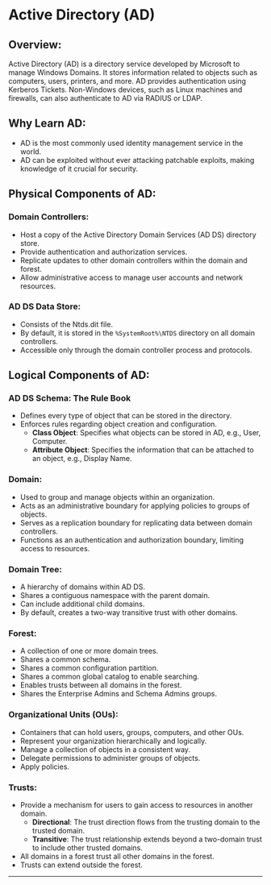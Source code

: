 # Active Directory (AD)

## Overview:
Active Directory (AD) is a directory service developed by Microsoft to manage Windows Domains. It stores information related to objects such as computers, users, printers, and more. AD provides authentication using Kerberos Tickets. Non-Windows devices, such as Linux machines and firewalls, can also authenticate to AD via RADIUS or LDAP.

## Why Learn AD:
- AD is the most commonly used identity management service in the world.
- AD can be exploited without ever attacking patchable exploits, making knowledge of it crucial for security.

## Physical Components of AD:

### Domain Controllers:
- Host a copy of the Active Directory Domain Services (AD DS) directory store.
- Provide authentication and authorization services.
- Replicate updates to other domain controllers within the domain and forest.
- Allow administrative access to manage user accounts and network resources.

### AD DS Data Store:
- Consists of the Ntds.dit file.
- By default, it is stored in the `%SystemRoot%\NTDS` directory on all domain controllers.
- Accessible only through the domain controller process and protocols.

## Logical Components of AD:

### AD DS Schema: The Rule Book
- Defines every type of object that can be stored in the directory.
- Enforces rules regarding object creation and configuration.
  - **Class Object**: Specifies what objects can be stored in AD, e.g., User, Computer.
  - **Attribute Object**: Specifies the information that can be attached to an object, e.g., Display Name.

### Domain:
- Used to group and manage objects within an organization.
- Acts as an administrative boundary for applying policies to groups of objects.
- Serves as a replication boundary for replicating data between domain controllers.
- Functions as an authentication and authorization boundary, limiting access to resources.

### Domain Tree:
- A hierarchy of domains within AD DS.
- Shares a contiguous namespace with the parent domain.
- Can include additional child domains.
- By default, creates a two-way transitive trust with other domains.

### Forest:
- A collection of one or more domain trees.
- Shares a common schema.
- Shares a common configuration partition.
- Shares a common global catalog to enable searching.
- Enables trusts between all domains in the forest.
- Shares the Enterprise Admins and Schema Admins groups.

### Organizational Units (OUs):
- Containers that can hold users, groups, computers, and other OUs.
- Represent your organization hierarchically and logically.
- Manage a collection of objects in a consistent way.
- Delegate permissions to administer groups of objects.
- Apply policies.

### Trusts:
- Provide a mechanism for users to gain access to resources in another domain.
  - **Directional**: The trust direction flows from the trusting domain to the trusted domain.
  - **Transitive**: The trust relationship extends beyond a two-domain trust to include other trusted domains.
- All domains in a forest trust all other domains in the forest.
- Trusts can extend outside the forest.

---
